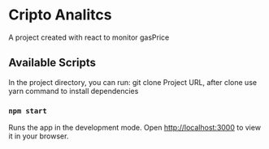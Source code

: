 # Cripto Analitcs

A project created with react to monitor gasPrice

## Available Scripts

In the project directory, you can run:
git clone Project URL, after clone use yarn command to install dependencies

### `npm start`

Runs the app in the development mode.
Open [http://localhost:3000](http://localhost:3000) to view it in your browser.
